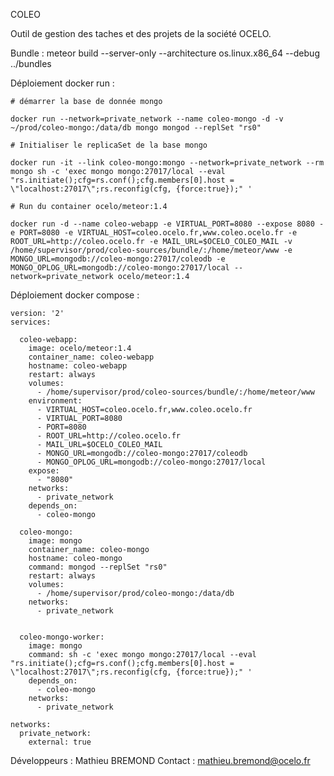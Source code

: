 COLEO

Outil de gestion des taches et des projets de la société OCELO.

Bundle : meteor build --server-only --architecture os.linux.x86_64 --debug ../bundles

Déploiement docker run :

    # démarrer la base de donnée mongo

    docker run --network=private_network --name coleo-mongo -d -v ~/prod/coleo-mongo:/data/db mongo mongod --replSet "rs0"

    # Initialiser le replicaSet de la base mongo

    docker run -it --link coleo-mongo:mongo --network=private_network --rm mongo sh -c 'exec mongo mongo:27017/local --eval "rs.initiate();cfg=rs.conf();cfg.members[0].host = \"localhost:27017\";rs.reconfig(cfg, {force:true});" '

    # Run du container ocelo/meteor:1.4

    docker run -d --name coleo-webapp -e VIRTUAL_PORT=8080 --expose 8080 -e PORT=8080 -e VIRTUAL_HOST=coleo.ocelo.fr,www.coleo.ocelo.fr -e ROOT_URL=http://coleo.ocelo.fr -e MAIL_URL=$OCELO_COLEO_MAIL -v /home/supervisor/prod/coleo-sources/bundle/:/home/meteor/www -e MONGO_URL=mongodb://coleo-mongo:27017/coleodb -e MONGO_OPLOG_URL=mongodb://coleo-mongo:27017/local --network=private_network ocelo/meteor:1.4

Déploiement docker compose :

```
version: '2'
services:

  coleo-webapp:
    image: ocelo/meteor:1.4
    container_name: coleo-webapp
    hostname: coleo-webapp
    restart: always
    volumes:
      - /home/supervisor/prod/coleo-sources/bundle/:/home/meteor/www
    environment:
      - VIRTUAL_HOST=coleo.ocelo.fr,www.coleo.ocelo.fr
      - VIRTUAL_PORT=8080
      - PORT=8080
      - ROOT_URL=http://coleo.ocelo.fr
      - MAIL_URL=$OCELO_COLEO_MAIL
      - MONGO_URL=mongodb://coleo-mongo:27017/coleodb
      - MONGO_OPLOG_URL=mongodb://coleo-mongo:27017/local
    expose:
      - "8080"
    networks:
      - private_network
    depends_on:
      - coleo-mongo

  coleo-mongo:
    image: mongo
    container_name: coleo-mongo
    hostname: coleo-mongo
    command: mongod --replSet "rs0"
    restart: always
    volumes:
      - /home/supervisor/prod/coleo-mongo:/data/db
    networks:
      - private_network

      
  coleo-mongo-worker:
    image: mongo
    command: sh -c 'exec mongo mongo:27017/local --eval "rs.initiate();cfg=rs.conf();cfg.members[0].host = \"localhost:27017\";rs.reconfig(cfg, {force:true});" '
    depends_on:
      - coleo-mongo
    networks:
      - private_network

networks:
  private_network:
    external: true
```

Développeurs : Mathieu BREMOND
Contact : mathieu.bremond@ocelo.fr


